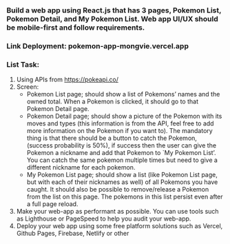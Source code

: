 ### Build a web app using React.js that has 3 pages, Pokemon List, Pokemon Detail, and My Pokemon List. Web app UI/UX should be mobile-first and follow requirements.

### Link Deployment: pokemon-app-mongvie.vercel.app

### List Task:
1. Using APIs from https://pokeapi.co/
2. Screen:
    - Pokemon List page; should show a list of Pokemons’ names and the owned total. When a Pokemon is clicked, it should go to that Pokemon Detail page.
    - Pokemon Detail page; should show a picture of the Pokemon with its moves and types (this information is from the API, feel free to add more information on the Pokemon if you want to). The mandatory thing is that there should be a button to catch the Pokemon, (success probability is 50%), if success then the user can give the Pokemon a nickname and add that Pokemon to `My Pokemon List’. You can catch the same pokemon multiple times but need to give a different nickname for each pokemon.
    - My Pokemon List page; should show a list (like Pokemon List page, but with each of their nicknames as well) of all Pokemons you have caught. It should also be possible to remove/release a Pokemon from the list on this page. The pokemons in this list persist even after a full page reload.
3. Make your web-app as performant as possible. You can use tools such as Lighthouse or PageSpeed to help you audit your web-app.
4. Deploy your web app using some free platform solutions such as Vercel, Github Pages, Firebase, Netlify or other
